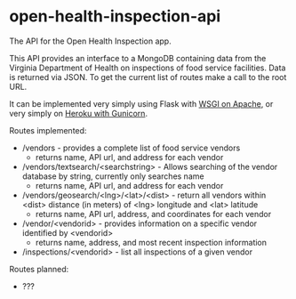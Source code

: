 open-health-inspection-api
==========================

The API for the Open Health Inspection app.

This API provides an interface to a MongoDB containing data from the Virginia Department of Health on inspections of food service facilities. Data is returned via JSON. To get the current list of routes make a call to the root URL.

It can be implemented very simply using Flask with [WSGI on Apache](http://flask.pocoo.org/docs/deploying/mod_wsgi/), or very simply on [Heroku with Gunicorn](https://devcenter.heroku.com/articles/getting-started-with-python).

Routes implemented:

* /vendors - provides a complete list of food service vendors
    * returns name, API url, and address for each vendor
* /vendors/textsearch/&lt;searchstring&gt; - Allows searching of the vendor database by string, currently only searches name
    * returns name, API url, and address for each vendor
* /vendors/geosearch/&lt;lng&gt;/&lt;lat&gt;/&lt;dist&gt; - return all vendors within &lt;dist&gt; distance (in meters) of &lt;lng&gt; longitude and &lt;lat&gt; latitude
    * returns name, API url, address, and coordinates for each vendor
* /vendor/&lt;vendorid&gt; - provides information on a specific vendor identified by <vendorid&gt;
    * returns name, address, and most recent inspection information
* /inspections/&lt;vendorid&gt; - list all inspections of a given vendor

Routes planned:
* ???


